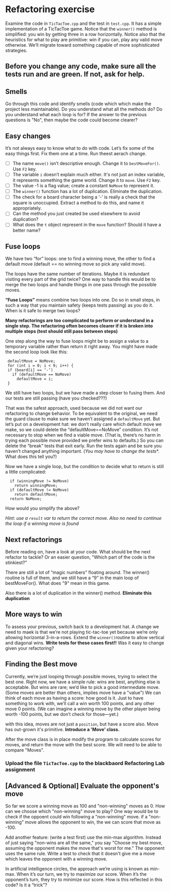 # Refactoring exercise

Examine the code in `TicTacToe.cpp` and the test in `test.cpp`. It has a simple implementation of a TicTacToe game.
Notice that the `winner()` method is simplified: you win by getting three in a row horizontally. 
Notice also that the heuristics for what to play are primitive: win if you can, play any valid move otherwise. 
We’ll migrate toward something capable of more sophisticated strategies.

## Before you change any code, make sure all the tests run and are green. If not, ask for help.

## Smells

Go through this code and identify smells (code which which make the project less maintainable). Do you understand what all the methods do? Do you understand what each loop is for? If the answer to the previous questions is "No", then maybe the code could become clearer? 

## Easy changes

It’s not always easy to know what to do with code. Let’s fix some of the easy things first.
Fix them one at a time. Run theest aerach change.

- [ ] The name `move()` isn’t descriptive enough. Change it to `bestMoveFor()`. Use `F2` key.
- [ ] The variable `i` doesn’t explain much either. It's not just an index variable, it represents something the game world. Change it to `move`. Use `F2` key.
- [ ] The value -1 is a flag value; create a constant `NoMove` to represent it.
- [ ] The `winner()` function has a lot of duplication. Eliminate the duplication.
- [ ] The check for a board character being a ‘-’ is really a check that the square is unoccupied. Extract a method to do this, and name it appropriately.
- [ ] Can the method you just created be used elsewhere to avoid duplication?
- [ ] What does the `t` object represent in the `move` function? Should it have a better name?

## Fuse loops

We have two “for” loops: one to find a winning move, the other to find a default move (default == no winning move so pick any valid move).

The loops have the same number of iterations. Maybe it is redundant visiting every part of the grid twice?
One way to handle this would be to merge the two loops and handle things in one pass through the possible moves.

**“Fuse Loops”** means combine two loops into one. Do so in small steps, in such a way that you maintain safety (keeps tests passing) as you do it. 
When is it safe to merge two loops?

**Many refactorings are too complicated to perform or understand in a single step. The refactoring often becomes clearer if it is broken into multiple steps (test should still pass between steps)**

One step along the way to fuse loops might be to assign a value to a temporary variable rather than return it right away. 
You might have made the second loop look like this:

```
 defaultMove = NoMove;
 for (int i = 0; i < 9; i++) {
 if (board[i] == ‘-‘)
   if (defaultMove == NoMove)
     defaultMove = i;
 }
 ```
 We still have two loops, but we have made a step closer to fusing them. And our tests are still passing (have you checked???)
 
 That was the safest approach, used because we did not want our refactoring to change behavior. 
 To be equivalent to the original, we need the guard clause to make sure we haven’t assigned a `defaultMove` yet.
 But let’s put on a development hat: we don’t really care which default move we make, so we could delete the “defaultMove==NoMove” condition. 
 It’s not necessary to stop when we find a viable move. (That is, there’s no harm in trying each possible move provided we prefer wins to defaults.) 
 So you can delete the “break” tests that exit early. Run the tests again and be sure you haven’t changed anything important. 
 (*You may have to change the tests**. What does this tell you?)
 
 Now we have a single loop, but the condition to decide what to return is still a little complicated:
 
 ```
   if (winningMove != NoMove)
     return winningMove;
   if (defaultMove != NoMove)
     return defaultMove;
   return NoMove;
 ```
 
 How would you simplify the above?
 
 *Hint: use a `result` var to return the correct move. Also no need to continue the loop if a winning move is found*
 
 ## Next refactorings
 
 Before reading on, have a look at your code. What should be the next refactor to tackle? Or an easier question, "Which part of the code is the stinkiest?"
 
 There are still a lot of “magic numbers” floating around. 
 The winner() routine is full of them, and we still have a “9” in the main loop of bestMoveFor().
 What does "9" mean in this game.
 
 Also there is a lot of duplication in the winner() method. **Eliminate this duplication**
 
 ## More ways to win
 
 To assess your previous, switch back to a development hat. 
A change we need to maek is that we’re not playing tic-tac-toe yet because we’re only allowing horizontal 3-in-a-rows. 
Extend the `winner()`routine to allow vertical and diagonal wins. **Write tests for these cases first!!**
Was it easy to change given your refactoring?

 ## Finding the Best move
 
 Currently, we’re just looping through possible moves, trying to select the best one. 
 Right now, we have a simple rule: wins are best, 
 anything else is acceptable. But wins are rare; we’d like to pick a good intermediate move. 
 (Some moves are better than others, implies move have a "value") 
 We can think of each move as having a score: how good is it. 
 Just to have something to work with, we’ll call a win worth 100 points, and any other move 0 points. 
 (We can imagine a winning move by the other player being worth -100 points, but we don’t check for those—yet.)
 
 with this idea, moves are not just a `position`, but have a score also. Move has out-grown it's primitive. **Introduce a 'Move' class.**
 
 After the move class is in place modify the program to calculate scores for moves, and return the move with the best score. We will need to be able to compare "Moves".
 
 ### Upload the file `TicTacToe.cpp` to the blackbaord Refactoring Lab assignment
 
 ## [Advanced & Optional] Evaluate the opponent's move
 
 So far we score a winning move as 100 and "non-winning" moves as 0. How can we choose which "non-winning" move to play? One way would be to check if the oppoent could win following a "non-winning" move. if a "non-winning" move allows the opponent to win, the we can score that move as -100.
 
Add another feature: (write a test first) use the min-max algorithm. Instead of just saying "non-wins are all the same," you say "Choose my best move, assuming the opponent makes the move that's worst for me." The opponent uses the same rule. Write a test to check that it doesn't give me a move which leaves the opponent with a winning move. 
 
 In artificial intelligence circles, the approach we’re using is known as min-max. When it’s our turn, we try to maximize our score. When it’s the opponent’s turn, they try to minimize our score. How is this reflected in this code? Is it a “trick”?
 
 
 
 
 
 
